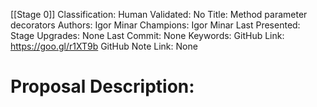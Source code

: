 [[Stage 0]]
Classification:
Human Validated: No
Title: Method parameter decorators
Authors: Igor Minar
Champions: Igor Minar
Last Presented: 
Stage Upgrades: 
None
Last Commit: None
Keywords: 
GitHub Link: https://goo.gl/r1XT9b
GitHub Note Link: None

# Proposal Description:

